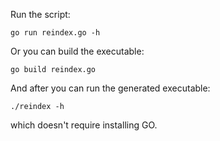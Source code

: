 Run the script:
```
go run reindex.go -h
```
Or you can build the executable:
```
go build reindex.go
```
And after you can run the generated executable:
```
./reindex -h
```
which doesn't require installing GO.